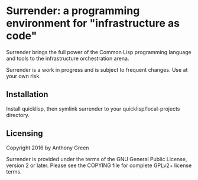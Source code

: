 # Surrender: a programming environment for "infrastructure as code"

Surrender brings the full power of the Common Lisp programming
language and tools to the infrastructure orchestration arena.

Surrender is a work in progress and is subject to frequent changes.
Use at your own risk.

## Installation

Install quicklisp, then symlink surrender to your
quicklisp/local-projects directory.

## Licensing

Copyright 2016 by Anthony Green

Surrender is provided under the terms of the GNU General Public
License, version 2 or later. Please see the COPYING file for complete
GPLv2+ license terms.
